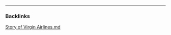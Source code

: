 

---
### Backlinks
[Story of Virgin Airlines.md](../../../All%20fin%20notes/Story%20of%20Virgin%20Airlines.md)